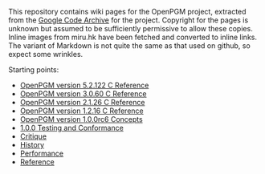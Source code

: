 This repository contains wiki pages for the OpenPGM project,
extracted from the
[Google Code Archive](https://code.google.com/archive/p/openpgm/wikis)
for the project.
Copyright for the pages is unknown but assumed to be sufficiently
permissive to allow these copies.
Inline images from miru.hk have been fetched and converted to inline links.
The variant of Markdown is not quite the same as that used on github,
so expect some wrinkles.

Starting points:

* [OpenPGM version 5.2.122 C Reference](OpenPgm5CReference.md)
* [OpenPGM version 3.0.60 C Reference](OpenPgm3CReference.md)
* [OpenPGM version 2.1.26 C Reference](OpenPgm2CReference.md)
* [OpenPGM version 1.2.16 C Reference](OpenPgmCReference.md)
* [OpenPGM version 1.0.0rc6 Concepts](OpenPgmConcepts.md)
* [1.0.0 Testing and Conformance](OpenPgmTestingAndConformance.md)
* [Critique](OpenPgmCritique.md)
* [History](PgmHistory.md)
* [Performance](PgmPerformance.md)
* [Reference](PgmReference.md)
